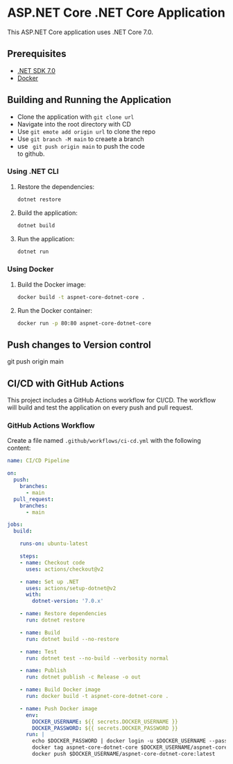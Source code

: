 # ASP.NET Core .NET Core Application

This ASP.NET Core application uses .NET Core 7.0.

## Prerequisites

- [.NET SDK 7.0](https://dotnet.microsoft.com/download/dotnet/7.0)
- [Docker](https://www.docker.com/get-started)

## Building and Running the Application

- Clone the application with ``git clone url`` 
- Navigate into the root directory with CD  
- Use ``git emote add origin url`` to clone the repo
- Use ``git branch -M main`` to creaete a branch 
-  use `` git push origin main`` to push the code    
    to github.


### Using .NET CLI

1. Restore the dependencies:

    ```sh
    dotnet restore
    ```

2. Build the application:

    ```sh
    dotnet build
    ```

3. Run the application:

    ```sh
    dotnet run
    ```

### Using Docker

1. Build the Docker image:

    ```sh
    docker build -t aspnet-core-dotnet-core .
    ```

2. Run the Docker container:

    ```sh
    docker run -p 80:80 aspnet-core-dotnet-core
    ```

## Push changes to Version control
git push origin main

## CI/CD with GitHub Actions

This project includes a GitHub Actions workflow for CI/CD. The workflow will build and test the application on every push and pull request.

### GitHub Actions Workflow

Create a file named `.github/workflows/ci-cd.yml` with the following content:

```yaml
name: CI/CD Pipeline

on:
  push:
    branches:
      - main
  pull_request:
    branches:
      - main

jobs:
  build:

    runs-on: ubuntu-latest

    steps:
    - name: Checkout code
      uses: actions/checkout@v2

    - name: Set up .NET
      uses: actions/setup-dotnet@v2
      with:
        dotnet-version: '7.0.x'

    - name: Restore dependencies
      run: dotnet restore

    - name: Build
      run: dotnet build --no-restore

    - name: Test
      run: dotnet test --no-build --verbosity normal

    - name: Publish
      run: dotnet publish -c Release -o out

    - name: Build Docker image
      run: docker build -t aspnet-core-dotnet-core .

    - name: Push Docker image
      env:
        DOCKER_USERNAME: ${{ secrets.DOCKER_USERNAME }}
        DOCKER_PASSWORD: ${{ secrets.DOCKER_PASSWORD }}
      run: |
        echo $DOCKER_PASSWORD | docker login -u $DOCKER_USERNAME --password-stdin
        docker tag aspnet-core-dotnet-core $DOCKER_USERNAME/aspnet-core-dotnet-core:latest
        docker push $DOCKER_USERNAME/aspnet-core-dotnet-core:latest

